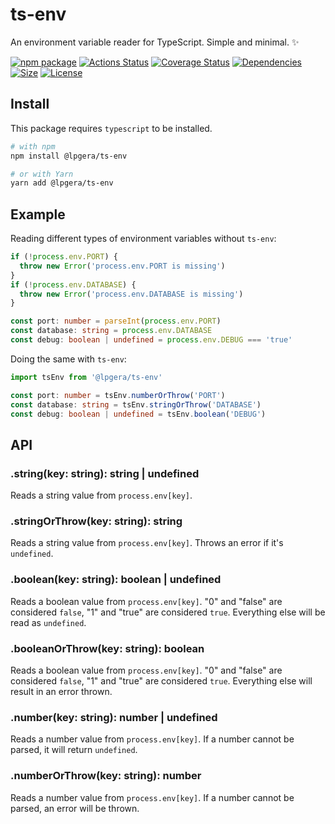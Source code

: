 # ts-env

An environment variable reader for TypeScript. Simple and minimal. ✨

[![npm package](https://img.shields.io/npm/v/@lpgera/ts-env.svg)](https://www.npmjs.com/package/@lpgera/ts-env)
[![Actions Status](https://img.shields.io/github/workflow/status/lpgera/ts-env/Tests.svg)](https://github.com/lpgera/ts-env/actions)
[![Coverage Status](https://coveralls.io/repos/github/lpgera/ts-env/badge.svg?branch=master)](https://coveralls.io/github/lpgera/ts-env?branch=master)
[![Dependencies](https://img.shields.io/david/lpgera/ts-env.svg)](https://github.com/lpgera/ts-env)
[![Size](https://img.shields.io/bundlephobia/minzip/@lpgera/ts-env.svg)](https://bundlephobia.com/result?p=@lpgera/ts-env)
[![License](https://img.shields.io/npm/l/@lpgera/ts-env.svg)](https://www.npmjs.com/package/@lpgera/ts-env)

## Install

This package requires `typescript` to be installed.

```bash
# with npm
npm install @lpgera/ts-env

# or with Yarn
yarn add @lpgera/ts-env
```

## Example

Reading different types of environment variables without `ts-env`:

```typescript
if (!process.env.PORT) {
  throw new Error('process.env.PORT is missing')
}
if (!process.env.DATABASE) {
  throw new Error('process.env.DATABASE is missing')
}

const port: number = parseInt(process.env.PORT)
const database: string = process.env.DATABASE
const debug: boolean | undefined = process.env.DEBUG === 'true'
```

Doing the same with `ts-env`:

```typescript
import tsEnv from '@lpgera/ts-env'

const port: number = tsEnv.numberOrThrow('PORT')
const database: string = tsEnv.stringOrThrow('DATABASE')
const debug: boolean | undefined = tsEnv.boolean('DEBUG')
```

## API

### .string(key: string): string | undefined

Reads a string value from `process.env[key]`.

### .stringOrThrow(key: string): string

Reads a string value from `process.env[key]`.
Throws an error if it's `undefined`.

### .boolean(key: string): boolean | undefined

Reads a boolean value from `process.env[key]`.
"0" and "false" are considered `false`, "1" and "true" are considered `true`.
Everything else will be read as `undefined`.

### .booleanOrThrow(key: string): boolean

Reads a boolean value from `process.env[key]`.
"0" and "false" are considered `false`, "1" and "true" are considered `true`.
Everything else will result in an error thrown.

### .number(key: string): number | undefined

Reads a number value from `process.env[key]`.
If a number cannot be parsed, it will return `undefined`.

### .numberOrThrow(key: string): number

Reads a number value from `process.env[key]`.
If a number cannot be parsed, an error will be thrown.
